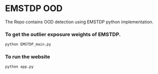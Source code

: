 # EMSTDP OOD
The Repo contains OOD detection using EMSTDP python implementation.
### To get the outlier exposure weights of EMSTDP.
```bash
python EMSTDP_main.py
```
### To run the website 
```bash
python app.py
```

